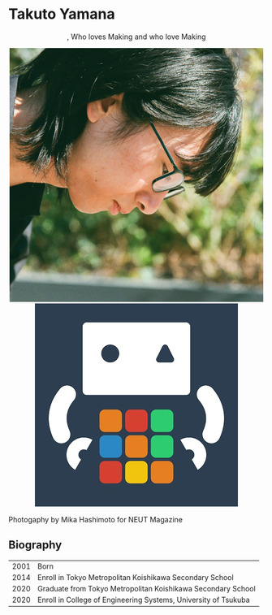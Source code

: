 # Takuto Yamana

<div style="text-align:center">, Who loves Making and who love Making</div>

<div style="text-align:center">

<img class="pic2" src="img/face.png" alt="Takuto Yamana"><img class="pic2" src="img/icon.jpg" alt="Nyanyan">

</div>

Photogaphy by Mika Hashimoto for NEUT Magazine



## Biography

<div class="table_wrapper"><table><tbody>
<tr>
<td>2001</td>
<td>Born</td>
</tr>
<tr>
<td>2014</td>
<td>Enroll in Tokyo Metropolitan Koishikawa Secondary School</td>
</tr>
<tr>
<td>2020</td>
<td>Graduate from Tokyo Metropolitan Koishikawa Secondary School</td>
</tr>
<tr>
<td>2020</td>
<td>Enroll in College of Engineering Systems, University of Tsukuba</td>
</tr>
    </tbody></table></div>
